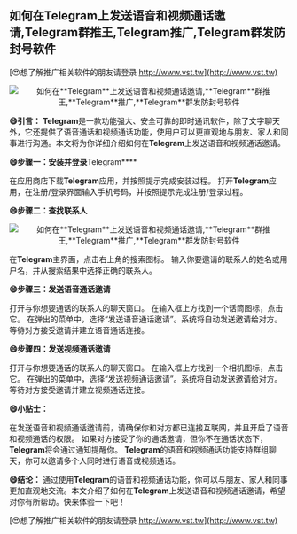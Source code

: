 ## **如何在**Telegram**上发送语音和视频通话邀请,**Telegram**群推王,**Telegram**推广,**Telegram**群发防封号软件**

[😍想了解推广相关软件的朋友请登录 http://www.vst.tw](http://www.vst.tw)

 <center><img src="https://vst.tw/MP4/tuiguang/png/0.png" alt="如何在**Telegram**上发送语音和视频通话邀请,**Telegram**群推王,**Telegram**推广,**Telegram**群发防封号软件"></center>

**😄引言：**
**Telegram**是一款功能强大、安全可靠的即时通讯软件，除了文字聊天外，它还提供了语音通话和视频通话功能，使用户可以更直观地与朋友、家人和同事进行沟通。本文将为你详细介绍如何在**Telegram**上发送语音和视频通话邀请。

**😄步骤一：安装并登录**Telegram****

在应用商店下载**Telegram**应用，并按照提示完成安装过程。
打开**Telegram**应用，在注册/登录界面输入手机号码，并按照提示完成注册/登录过程。

**😄步骤二：查找联系人**

 <center><img src="https://vst.tw/MP4/tuiguang/png/0.png" alt="如何在**Telegram**上发送语音和视频通话邀请,**Telegram**群推王,**Telegram**推广,**Telegram**群发防封号软件"></center>

在**Telegram**主界面，点击右上角的搜索图标。
输入你要邀请的联系人的姓名或用户名，并从搜索结果中选择正确的联系人。

**😄步骤三：发送语音通话邀请**

打开与你想要通话的联系人的聊天窗口。
在输入框上方找到一个话筒图标，点击它。
在弹出的菜单中，选择“发送语音通话邀请”。系统将自动发送邀请给对方。
等待对方接受邀请并建立语音通话连接。

**😄步骤四：发送视频通话邀请**

打开与你想要通话的联系人的聊天窗口。
在输入框上方找到一个相机图标，点击它。
在弹出的菜单中，选择“发送视频通话邀请”。系统将自动发送邀请给对方。
等待对方接受邀请并建立视频通话连接。

**😄小贴士：**

在发送语音和视频通话邀请前，请确保你和对方都已连接互联网，并且开启了语音和视频通话的权限。
如果对方接受了你的通话邀请，但你不在通话状态下，**Telegram**将会通过通知提醒你。
**Telegram**的语音和视频通话功能支持群组聊天，你可以邀请多个人同时进行语音或视频通话。

**😄结论：**
通过使用**Telegram**的语音和视频通话功能，你可以与朋友、家人和同事更加直观地交流。本文介绍了如何在**Telegram**上发送语音和视频通话邀请，希望对你有所帮助。快来体验一下吧！

[😍想了解推广相关软件的朋友请登录 http://www.vst.tw](http://www.vst.tw)



